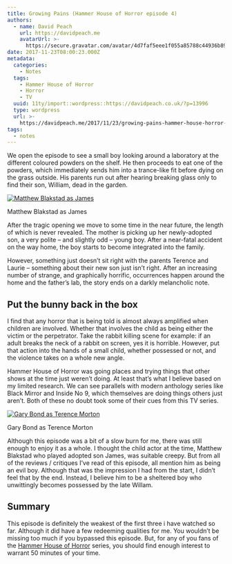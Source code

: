 ```yaml
---
title: Growing Pains (Hammer House of Horror episode 4)
authors:
  - name: David Peach
    url: https://davidpeach.me
    avatarUrl: >-
      https://secure.gravatar.com/avatar/4d7faf5eee1f055a85788c44936b8995eaab6dfb004e7854ec747ccb272e91ee?s=96&d=mm&r=g
date: 2017-11-23T08:00:23.000Z
metadata:
  categories:
    - Notes
  tags:
    - Hammer House of Horror
    - Horror
    - TV
  uuid: 11ty/import::wordpress::https://davidpeach.co.uk/?p=13996
  type: wordpress
  url: >-
    https://davidpeach.me/2017/11/23/growing-pains-hammer-house-horror-episode-4/
tags:
  - notes
---
```

We open the episode to see a small boy looking around a laboratory at the different coloured powders on the shelf. He then proceeds to eat one of the powders, which immediately sends him into a trance-like fit before dying on the grass outside. His parents run out after hearing breaking glass only to find their son, William, dead in the garden.

[![Matthew Blakstad as James](https://davidpeach.me/wp-content/uploads/2017/11/Matthew-Blakstad-as-James-300x300.jpg)](https://davidpeach.me/wp-content/uploads/2017/11/Matthew-Blakstad-as-James-300x300.jpg)

Matthew Blakstad as James

After the tragic opening we move to some time in the near future, the length of which is never revealed. The mother is picking up her newly-adopted son, a very polite – and slightly odd – young boy. After a near-fatal accident on the way home, the boy starts to become integrated into the family.

However, something just doesn’t sit right with the parents Terence and Laurie – something about their new son just isn’t right. After an increasing number of strange, and graphically horrific, occurrences happen around the home and the father’s lab, the story ends on a darkly melancholic note.

## Put the bunny back in the box

I find that any horror that is being told is almost always amplified when children are involved. Whether that involves the child as being either the victim or the perpetrator. Take the rabbit killing scene for example: if an adult breaks the neck of a rabbit on screen, yes it is horrible. However, put that action into the hands of a small child, whether possessed or not, and the violence takes on a whole new angle.

Hammer House of Horror was going places and trying things that other shows at the time just weren’t doing. At least that’s what I believe based on my limited research. We can see parallels with modern anthology series like Black Mirror and Inside No 9, which themselves are doing things others just aren’t. Both of these no doubt took some of their cues from this TV series.

[![Gary Bond as Terence Morton](https://davidpeach.me/wp-content/uploads/2017/11/Gary-Bond-as-Terence-Morton-600x283.jpg)](https://davidpeach.me/wp-content/uploads/2017/11/Gary-Bond-as-Terence-Morton-600x283.jpg)

Gary Bond as Terence Morton

Although this episode was a bit of a slow burn for me, there was still enough to enjoy it as a whole. I thought the child actor at the time, Matthew Blakstad who played adopted son James, was suitable creepy. But from all of the reviews / critiques I’ve read of this episode, all mention him as being an evil boy. Although that was the impression I had from the start, I didn’t feel that by the end. Instead, I believe him to be a sheltered boy who unwittingly becomes possessed by the late Willam.

## Summary

This episode is definitely the weakest of the first three i have watched so far. Although it did have a few redeeming qualities for me. You wouldn’t be missing too much if you bypassed this episode. But, for any of you fans of the [Hammer House of Horror](https://davidpeach.me/tag/hammer-house-of-horror/) series, you should find enough interest to warrant 50 minutes of your time.